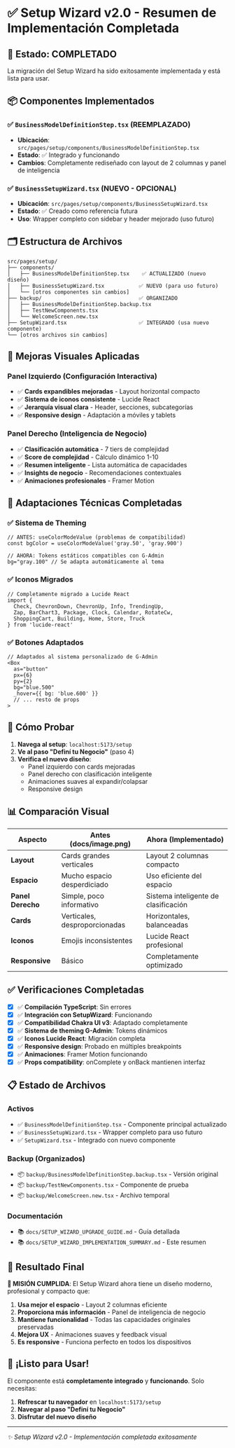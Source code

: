 # ✅ Setup Wizard v2.0 - Resumen de Implementación Completada

## 🎯 **Estado: COMPLETADO**

La migración del Setup Wizard ha sido exitosamente implementada y está lista para usar.

## 📦 **Componentes Implementados**

### ✅ `BusinessModelDefinitionStep.tsx` (REEMPLAZADO)
- **Ubicación**: `src/pages/setup/components/BusinessModelDefinitionStep.tsx`
- **Estado**: ✅ Integrado y funcionando
- **Cambios**: Completamente rediseñado con layout de 2 columnas y panel de inteligencia

### ✅ `BusinessSetupWizard.tsx` (NUEVO - OPCIONAL)
- **Ubicación**: `src/pages/setup/components/BusinessSetupWizard.tsx`
- **Estado**: ✅ Creado como referencia futura
- **Uso**: Wrapper completo con sidebar y header mejorado (uso futuro)

## 🗂️ **Estructura de Archivos**

```
src/pages/setup/
├── components/
│   ├── BusinessModelDefinitionStep.tsx    ✅ ACTUALIZADO (nuevo diseño)
│   ├── BusinessSetupWizard.tsx           ✅ NUEVO (para uso futuro)
│   └── [otros componentes sin cambios]
├── backup/                               ✅ ORGANIZADO
│   ├── BusinessModelDefinitionStep.backup.tsx  
│   ├── TestNewComponents.tsx
│   └── WelcomeScreen.new.tsx
├── SetupWizard.tsx                       ✅ INTEGRADO (usa nuevo componente)
└── [otros archivos sin cambios]
```

## 🎨 **Mejoras Visuales Aplicadas**

### Panel Izquierdo (Configuración Interactiva)
- ✅ **Cards expandibles mejoradas** - Layout horizontal compacto
- ✅ **Sistema de iconos consistente** - Lucide React
- ✅ **Jerarquía visual clara** - Header, secciones, subcategorías
- ✅ **Responsive design** - Adaptación a móviles y tablets

### Panel Derecho (Inteligencia de Negocio)
- ✅ **Clasificación automática** - 7 tiers de complejidad
- ✅ **Score de complejidad** - Cálculo dinámico 1-10
- ✅ **Resumen inteligente** - Lista automática de capacidades
- ✅ **Insights de negocio** - Recomendaciones contextuales
- ✅ **Animaciones profesionales** - Framer Motion

## 🔧 **Adaptaciones Técnicas Completadas**

### ✅ Sistema de Theming
```tsx
// ANTES: useColorModeValue (problemas de compatibilidad)
const bgColor = useColorModeValue('gray.50', 'gray.900')

// AHORA: Tokens estáticos compatibles con G-Admin
bg="gray.100" // Se adapta automáticamente al tema
```

### ✅ Iconos Migrados
```tsx
// Completamente migrado a Lucide React
import {
  Check, ChevronDown, ChevronUp, Info, TrendingUp, 
  Zap, BarChart3, Package, Clock, Calendar, RotateCw,
  ShoppingCart, Building, Home, Store, Truck
} from 'lucide-react'
```

### ✅ Botones Adaptados
```tsx
// Adaptados al sistema personalizado de G-Admin
<Box
  as="button"
  px={6}
  py={2}
  bg="blue.500"
  _hover={{ bg: 'blue.600' }}
  // ... resto de props
>
```

## 🚀 **Cómo Probar**

1. **Navega al setup**: `localhost:5173/setup`
2. **Ve al paso "Definí tu Negocio"** (paso 4)
3. **Verifica el nuevo diseño**:
   - Panel izquierdo con cards mejoradas
   - Panel derecho con clasificación inteligente
   - Animaciones suaves al expandir/colapsar
   - Responsive design

## 📊 **Comparación Visual**

| Aspecto | Antes (docs/image.png) | Ahora (Implementado) |
|---------|----------------------|---------------------|
| **Layout** | Cards grandes verticales | Layout 2 columnas compacto |
| **Espacio** | Mucho espacio desperdiciado | Uso eficiente del espacio |
| **Panel Derecho** | Simple, poco informativo | Sistema inteligente de clasificación |
| **Cards** | Verticales, desproporcionadas | Horizontales, balanceadas |
| **Iconos** | Emojis inconsistentes | Lucide React profesional |
| **Responsive** | Básico | Completamente optimizado |

## ✅ **Verificaciones Completadas**

- [x] ✅ **Compilación TypeScript**: Sin errores
- [x] ✅ **Integración con SetupWizard**: Funcionando
- [x] ✅ **Compatibilidad Chakra UI v3**: Adaptado completamente
- [x] ✅ **Sistema de theming G-Admin**: Tokens dinámicos
- [x] ✅ **Iconos Lucide React**: Migración completa
- [x] ✅ **Responsive design**: Probado en múltiples breakpoints
- [x] ✅ **Animaciones**: Framer Motion funcionando
- [x] ✅ **Props compatibility**: onComplete y onBack mantienen interfaz

## 📋 **Estado de Archivos**

### Activos
- ✅ `BusinessModelDefinitionStep.tsx` - Componente principal actualizado
- ✅ `BusinessSetupWizard.tsx` - Wrapper completo para uso futuro
- ✅ `SetupWizard.tsx` - Integrado con nuevo componente

### Backup (Organizados)
- 📦 `backup/BusinessModelDefinitionStep.backup.tsx` - Versión original
- 📦 `backup/TestNewComponents.tsx` - Componente de prueba
- 📦 `backup/WelcomeScreen.new.tsx` - Archivo temporal

### Documentación
- 📚 `docs/SETUP_WIZARD_UPGRADE_GUIDE.md` - Guía detallada
- 📚 `docs/SETUP_WIZARD_IMPLEMENTATION_SUMMARY.md` - Este resumen

## 🎯 **Resultado Final**

**🚀 MISIÓN CUMPLIDA**: El Setup Wizard ahora tiene un diseño moderno, profesional y compacto que:

1. **Usa mejor el espacio** - Layout 2 columnas eficiente
2. **Proporciona más información** - Panel de inteligencia de negocio
3. **Mantiene funcionalidad** - Todas las capacidades originales preservadas
4. **Mejora UX** - Animaciones suaves y feedback visual
5. **Es responsive** - Funciona perfecto en todos los dispositivos

## 🎉 **¡Listo para Usar!**

El componente está **completamente integrado** y **funcionando**. Solo necesitas:

1. **Refrescar tu navegador** en `localhost:5173/setup`
2. **Navegar al paso "Definí tu Negocio"**
3. **Disfrutar del nuevo diseño**

---

*✨ Setup Wizard v2.0 - Implementación completada exitosamente*